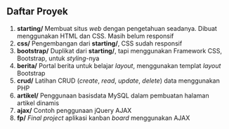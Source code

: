 ## Daftar Proyek
1. **starting/**
Membuat situs _web_ dengan pengetahuan seadanya. Dibuat menggunakan HTML dan CSS. Masih belum responsif
2. **css/**
Pengembangan dari **starting/**, CSS sudah responsif
3. **bootstrap/**
Duplikat dari **starting/**, tapi menggunakan Framework CSS, Bootstrap, untuk _styling_-nya
4. **berita/**
Portal berita untuk belajar _layout_, menggunakan templat _layout_ Bootstrap
5. **crud/**
Latihan CRUD (_create_, _read_, _update_, _delete_) data menggunakan PHP
6. **artikel/**
Penggunaan basisdata MySQL dalam pembuatan halaman artikel dinamis
7. **ajax/**
Contoh penggunaan jQuery AJAX
8. **fp/**
_Final project_ aplikasi kanban _board_ menggunakan AJAX